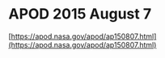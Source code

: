 # APOD 2015 August 7

[https://apod.nasa.gov/apod/ap150807.html](https://apod.nasa.gov/apod/ap150807.html)

